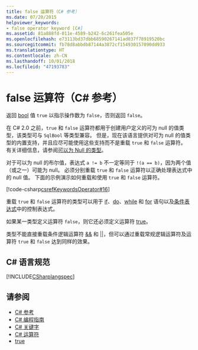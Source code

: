 ```yaml
---
title: false 运算符（C# 参考）
ms.date: 07/20/2015
helpviewer_keywords:
- false operator keyword [C#]
ms.assetid: 81a888fd-011e-4589-b242-6c261fea505e
ms.openlocfilehash: e73113bd37dbb68590267141ad037f78919520bc
ms.sourcegitcommit: fb78d8abbdb87144a3872cf154930157090dd933
ms.translationtype: HT
ms.contentlocale: zh-CN
ms.lasthandoff: 10/01/2018
ms.locfileid: "47193783"
---
```

# <a name="false-operator-c-reference"></a>false 运算符（C# 参考）

返回 [bool](bool.md) 值 `true` 以指示操作数为 `false`，否则返回 `false`。

在 C# 2.0 之前，`true` 和 `false` 运算符都用于创建用户定义的可为 null 的值类型，该类型可与 `SqlBool` 等类型兼容。 但是，现在该语言提供对可为 null 的值类型的内置支持，并且应尽可能使用这些支持而不是重载 `true` 和 `false` 运算符。 有关详细信息，请参阅[可以为 Null 的类型](../../programming-guide/nullable-types/index.md)。

对于可以为 null 的布尔值，表达式 `a != b` 不一定等同于 `!(a == b)`，因为两个值（或之一）可能为 null。 必须分别重载 `true` 和 `false` 运算符以正确处理表达式中的 null 值。 下面的示例演示如何重载和使用 `true` 和 `false` 运算符。

[!code-csharp[csrefKeywordsOperator#16](~/samples/snippets/csharp/VS_Snippets_VBCSharp/csrefKeywordsOperator/CS/csrefKeywordsOperators.cs#16)]

重载 `true` 和 `false` 运算符的类型可以用于 [if](if-else.md)、[do](do.md)、[while](while.md) 和 [for](for.md) 语句以及[条件表达式](../operators/conditional-operator.md)中的控制表达式。

如果某一类型定义运算符 `false`，则它还必须定义运算符 [true](true.md)。

类型不能直接重载条件逻辑运算符 [&&](../operators/conditional-and-operator.md) 和 [&#124;&#124;](../operators/conditional-or-operator.md)，但可以通过重载常规逻辑运算符及运算符 `true` 和 `false` 达到同样的效果。

## <a name="c-language-specification"></a>C# 语言规范

[!INCLUDE[CSharplangspec](~/includes/csharplangspec-md.md)]

## <a name="see-also"></a>请参阅

- [C# 参考](../index.md)  
- [C# 编程指南](../../programming-guide/index.md)  
- [C# 关键字](index.md)  
- [C# 运算符](../operators/index.md)  
- [true](true.md)  